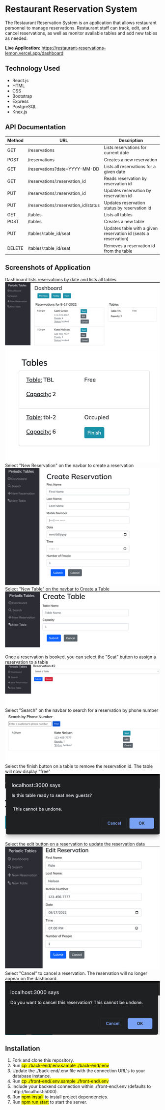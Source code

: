 # Restaurant Reservation System

The Restaurant Reservation System is an application that allows restaurant personnel to manage reservations. Restaurant staff can track, edit, and cancel reservations, as well as monitor available tables and add new tables as needed.

**Live Application:**
<https://restaurant-reservations-lemon.vercel.app/dashboard>

## Technology Used

- React.js
- HTML
- CSS
- Bootstrap
- Express
- PostgreSQL
- Knex.js

## API Documentation

| Method | URL                                  | Description                                                     |
| ------ | ------------------------------------ | --------------------------------------------------------------- |
| GET    | /reservations                        | Lists reservations for current date                             |
| POST   | /reservations                        | Creates a new reservation                                       |
| GET    | /reservations?date=YYYY-MM-DD        | Lists all reservations for a given date                         |
| GET    | /reservations/:reservation_id        | Reads reservation by reservation id                             |
| PUT    | /reservations/:reservation_id        | Updates reservation by reservation id                           |
| PUT    | /reservations/:reservation_id/status | Updates reservation status by reservation id                    |
| GET    | /tables                              | Lists all tables                                                |
| POST   | /tables                              | Creates a new table                                             |
| PUT    | /tables/:table_id/seat               | Updates table with a given reservation id (seats a reservation) |
| DELETE | /tables/:table_id/seat               | Removes a reservation id from the table                         |

## Screenshots of Application

Dashboard lists reservations by date and lists all tables
![Alt text](screenshots/dashboard.png)
![Alt text](screenshots/listTables.png)
Select "New Reservation" on the navbar to create a reservation
![Alt text](screenshots/createres.png)
Select "New Table" on the navbar to Create a Table
![Alt text](screenshots/createTable.png)
Once a reservation is booked, you can select the "Seat" button to assign a reservation to a table
![Alt text](screenshots/seatres.png)
Select "Search" on the navbar to search for a reservation by phone number
![Alt text](screenshots/searchResults.png)
Select the finish button on a table to remove the reservation id. The table will now display "free"
![Alt text](screenshots/finishTable.png)
Select the edit button on a reservation to update the reservation data
![Alt text](screenshots/editRes.png)
Select "Cancel" to cancel a reservation. The reservation will no longer appear on the dashboard.
![Alt text](screenshots/cancelRes.png)

## Installation

1. Fork and clone this repository.
2. Run <mark>cp ./back-end/.env.sample ./back-end/.env</mark>
3. Update the ./back-end/.env file with the connection URL's to your database instance.
4. Run <mark>cp ./front-end/.env.sample ./front-end/.env</mark>
5. Include your backend connection within ./front-end/.env (defaults to http://localhost:5000).
6. Run <mark>npm install</mark> to install project dependencies.
7. Run <mark>npm run start</mark> to start the server.
